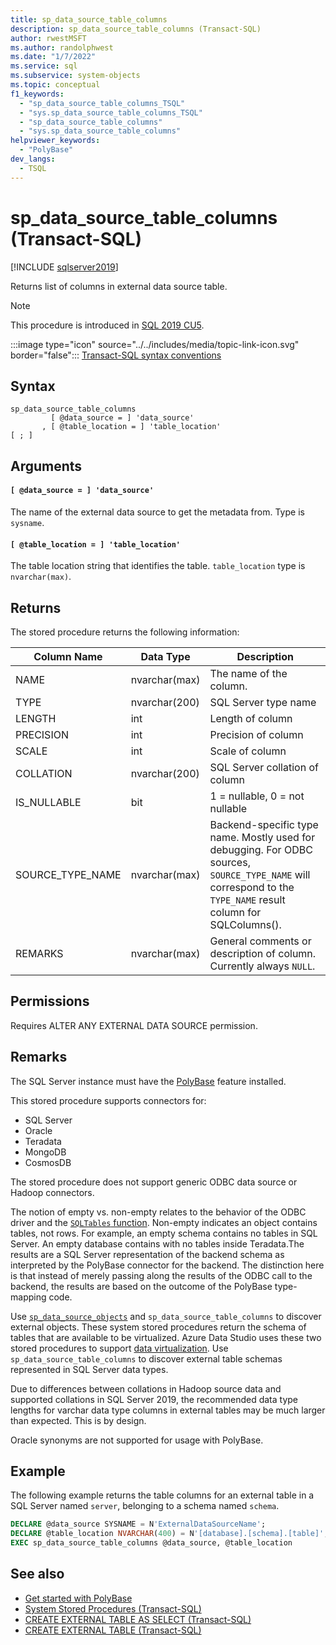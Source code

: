 ```yaml
---
title: sp_data_source_table_columns
description: sp_data_source_table_columns (Transact-SQL)
author: rwestMSFT
ms.author: randolphwest
ms.date: "1/7/2022"
ms.service: sql
ms.subservice: system-objects
ms.topic: conceptual
f1_keywords:
  - "sp_data_source_table_columns_TSQL"
  - "sys.sp_data_source_table_columns_TSQL"
  - "sp_data_source_table_columns"
  - "sys.sp_data_source_table_columns"
helpviewer_keywords:
  - "PolyBase"
dev_langs:
  - TSQL
---
```


# sp_data_source_table_columns (Transact-SQL)

[!INCLUDE [sqlserver2019](../../includes/applies-to-version/sqlserver2019.md)]

Returns list of columns in external data source table.
  
> [!NOTE]
> This procedure is introduced in [SQL 2019 CU5](../../big-data-cluster/release-notes-cumulative-updates-history.md#cu5).

:::image type="icon" source="../../includes/media/topic-link-icon.svg" border="false"::: [Transact-SQL syntax conventions](../../t-sql/language-elements/transact-sql-syntax-conventions-transact-sql.md)  
  
## Syntax  
  
```syntaxsql
sp_data_source_table_columns
         [ @data_source = ] 'data_source'
       , [ @table_location = ] 'table_location'
[ ; ]
```  

## Arguments

#### `[ @data_source = ] 'data_source'`   
The name of the external data source to get the metadata from. Type is `sysname`.

#### `[ @table_location = ] 'table_location'`   
The table location string that identifies the table. `table_location` type is `nvarchar(max)`.

## Returns

The stored procedure returns the following information:

|Column Name |Data Type |Description|
|---|---|---|
|NAME|nvarchar(max)|The name of the column.
|TYPE|nvarchar(200)|SQL Server type name
|LENGTH|int|Length of column
|PRECISION|int|Precision of column
|SCALE|int|Scale of column
|COLLATION|nvarchar(200)|SQL Server collation of column
|IS_NULLABLE|bit|1 = nullable, 0 = not nullable
|SOURCE_TYPE_NAME|nvarchar(max)|Backend-specific type name. Mostly used for debugging. For ODBC sources, `SOURCE_TYPE_NAME` will correspond to the `TYPE_NAME` result column for SQLColumns().
|REMARKS|nvarchar(max)|General comments or description of column. Currently always `NULL`.|

## Permissions  

Requires ALTER ANY EXTERNAL DATA SOURCE permission.
  
## Remarks  

The SQL Server instance must have the [PolyBase](../../relational-databases/polybase/polybase-guide.md) feature installed.

This stored procedure supports connectors for:

- SQL Server
- Oracle
- Teradata
- MongoDB
- CosmosDB

The stored procedure does not support generic ODBC data source or Hadoop connectors.

The notion of empty vs. non-empty relates to the behavior of the ODBC driver and the [`SQLTables` function](../native-client-odbc-api/sqltables.md). Non-empty indicates an object contains tables, not rows. For example, an empty schema contains no tables in SQL Server. An empty database contains with no tables inside Teradata.The results are a SQL Server representation of the backend schema as interpreted by the PolyBase connector for the backend. The distinction here is that instead of merely passing along the results of the ODBC call to the backend, the results are based on the outcome of the PolyBase type-mapping code.

Use [`sp_data_source_objects`](sp-data-source-objects.md) and `sp_data_source_table_columns` to discover external objects. These system stored procedures return the schema of tables that are available to be virtualized. Azure Data Studio uses these two stored procedures to support [data virtualization](../../azure-data-studio/extensions/data-virtualization-extension.md). Use `sp_data_source_table_columns` to discover external table schemas represented in SQL Server data types.

Due to differences between collations in Hadoop source data and supported collations in SQL Server 2019, the recommended data type lengths for varchar data type columns in external tables may be much larger than expected. This is by design.

Oracle synonyms are not supported for usage with PolyBase.

## Example  

The following example returns the table columns for an external table in a SQL Server named `server`, belonging to a schema named `schema`.
  
```sql
DECLARE @data_source SYSNAME = N'ExternalDataSourceName';
DECLARE @table_location NVARCHAR(400) = N'[database].[schema].[table]';
EXEC sp_data_source_table_columns @data_source, @table_location
```  
  
## See also

- [Get started with PolyBase](../polybase/polybase-guide.md)
- [System Stored Procedures &#40;Transact-SQL&#41;](../../relational-databases/system-stored-procedures/system-stored-procedures-transact-sql.md)
- [CREATE EXTERNAL TABLE AS SELECT (Transact-SQL)](../../t-sql/statements/create-external-table-as-select-transact-sql.md)
- [CREATE EXTERNAL TABLE (Transact-SQL)](../../t-sql/statements/create-external-table-transact-sql.md)
